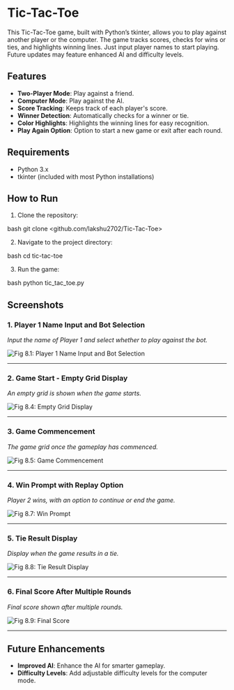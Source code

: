 # Tic-Tac-Toe
This Tic-Tac-Toe game, built with Python’s tkinter, allows you to play against another player or the computer. The game tracks scores, checks for wins or ties, and highlights winning lines. Just input player names to start playing. Future updates may feature enhanced AI and difficulty levels.

## Features

- **Two-Player Mode**: Play against a friend.
- **Computer Mode**: Play against the AI.
- **Score Tracking**: Keeps track of each player's score.
- **Winner Detection**: Automatically checks for a winner or tie.
- **Color Highlights**: Highlights the winning lines for easy recognition.
- **Play Again Option**: Option to start a new game or exit after each round.

## Requirements

- Python 3.x
- tkinter (included with most Python installations)

## How to Run

1. Clone the repository:
   
bash
   git clone <github.com/lakshu2702/Tic-Tac-Toe>

2. Navigate to the project directory:
   
bash
   cd tic-tac-toe

3. Run the game:
   
bash
   python tic_tac_toe.py
   
## Screenshots

### 1. Player 1 Name Input and Bot Selection
*Input the name of Player 1 and select whether to play against the bot.*

![Fig 8.1: Player 1 Name Input and Bot Selection](screenshots/s1.png)

---

### 2. Game Start - Empty Grid Display
*An empty grid is shown when the game starts.*

![Fig 8.4: Empty Grid Display](screenshots/s2.png)

---

### 3. Game Commencement
*The game grid once the gameplay has commenced.*

![Fig 8.5: Game Commencement](screenshots/s3.png)

---

### 4. Win Prompt with Replay Option
*Player 2 wins, with an option to continue or end the game.*

![Fig 8.7: Win Prompt](screenshots/s4.png)

---

### 5. Tie Result Display
*Display when the game results in a tie.*

![Fig 8.8: Tie Result Display](screenshots/s5.png)

---

### 6. Final Score After Multiple Rounds
*Final score shown after multiple rounds.*

![Fig 8.9: Final Score](screenshots/s6.png)

---

## Future Enhancements

- **Improved AI**: Enhance the AI for smarter gameplay.
- **Difficulty Levels**: Add adjustable difficulty levels for the computer mode.
